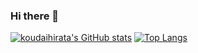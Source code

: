 ### Hi there 👋

[![koudaihirata's GitHub stats](https://github-readme-stats.vercel.app/api?username=koudaihirata&theme=vue-dark&show_icons=true)](https://github.com/koudaihirata/github-readme-stats)
[![Top Langs](https://github-readme-stats.vercel.app/api/top-langs/?username=koudaihirata&theme=vue-dark&show_icons=true&layout=compact)](https://github.com/koudaihirata/github-readme-stats)
<!--
![](https://skillicons.dev/icons?i=html,css,js,typescript,python,php)

**koudaihirata/koudaihirata** is a ✨ _special_ ✨ repository because its `README.md` (this file) appears on your GitHub profile.

Here are some ideas to get you started:

- 🔭 I’m currently working on ...
- 🌱 I’m currently learning ...
- 👯 I’m looking to collaborate on ...
- 🤔 I’m looking for help with ...
- 💬 Ask me about ...
- 📫 How to reach me: ...
- 😄 Pronouns: ...
- ⚡ Fun fact: ...
-->
